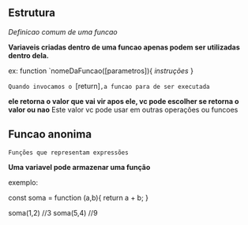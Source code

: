 ## Estrutura

*Definicao comum de uma funcao*

**Variaveis criadas dentro de uma funcao apenas podem ser utilizadas dentro dela.**

ex:
function `nomeDaFuncao([parametros]){
    *instruções*
}

`Quando invocamos o `[return]`,a funcao para de ser executada`

**ele retorna o valor que vai vir apos ele, vc pode escolher se retorna o valor ou nao**
Este valor vc pode usar em outras operações ou funcoes



## Funcao anonima

`Funções que representam expressões`

**Uma variavel pode armazenar uma função**

exemplo:

const soma =  function (a,b){ return a + b;
}

soma(1,2) //3
soma(5,4) //9
